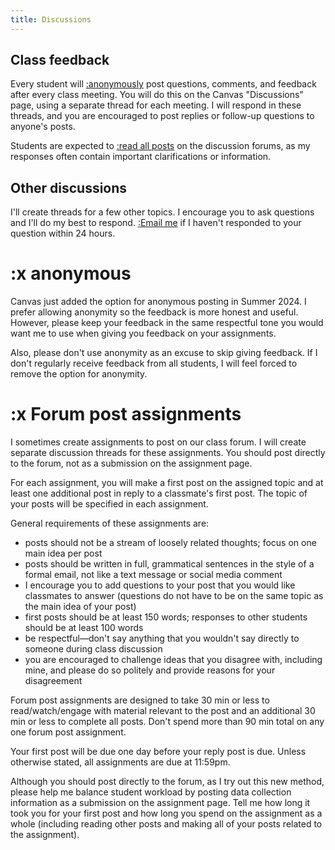 ```yaml
---
title: Discussions
---
```


## Class feedback

Every student will [:anonymously](#x-anonymous) post questions, comments, and feedback after every class meeting. You will do this on the Canvas "Discussions" page, using a separate thread for each meeting. I will respond in these threads, and you are encouraged to post replies or follow-up questions to anyone's posts.

Students are expected to [:read all posts](/ntw2029/courses/policies/tech-guidelines/#canvas) on the discussion forums, as my responses often contain important clarifications or information.

## Other discussions

I'll create threads for a few other topics. I encourage you to ask questions and I'll do my best to respond. [:Email me](/ntw2029/courses/policies/tech-guidelines/#course-email) if I haven't responded to your question within 24 hours.

# :x anonymous

Canvas just added the option for anonymous posting in Summer 2024. I prefer allowing anonymity so the feedback is more honest and useful. However, please keep your feedback in the same respectful tone you would want me to use when giving you feedback on your assignments.

Also, please don't use anonymity as an excuse to skip giving feedback. If I don't regularly receive feedback from all students, I will feel forced to remove the option for anonymity.

# :x Forum post assignments

I sometimes create assignments to post on our class forum. I will create separate discussion threads for these assignments. You should post directly to the forum, not as a submission on the assignment page.

For each assignment, you will make a first post on the assigned topic and at least one additional post in reply to a classmate's first post. The topic of your posts will be specified in each assignment.

General requirements of these assignments are:

- posts should not be a stream of loosely related thoughts; focus on one main idea per post
- posts should be written in full, grammatical sentences in the style of a formal email, not like a text message or social media comment
- I encourage you to add questions to your post that you would like classmates to answer (questions do not have to be on the same topic as the main idea of your post)
- first posts should be at least 150 words; responses to other students should be at least 100 words
- be respectful—don't say anything that you wouldn't say directly to someone during class discussion
- you are encouraged to challenge ideas that you disagree with, including mine, and please do so politely and provide reasons for your disagreement

Forum post assignments are designed to take 30 min or less to read/watch/engage with material relevant to the post and an additional 30 min or less to complete all posts. Don't spend more than 90 min total on any one forum post assignment.

Your first post will be due one day before your reply post is due. Unless otherwise stated, all assignments are due at 11:59pm.

Although you should post directly to the forum, as I try out this new method, please help me balance student workload by posting data collection information as a submission on the assignment page. Tell me how long it took you for your first post and how long you spend on the assignment as a whole (including reading other posts and making all of your posts related to the assignment).
